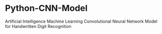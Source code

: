# Python-CNN-Model
Artificial Intelligence Machine Learning Convolutional Neural Network Model for Handwritten Digit Recognition
